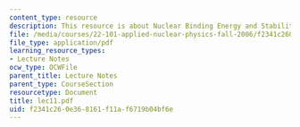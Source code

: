 ```yaml
---
content_type: resource
description: This resource is about Nuclear Binding Energy and Stability.
file: /media/courses/22-101-applied-nuclear-physics-fall-2006/f2341c260e368161f11af6719b04bf6e_lec11.pdf
file_type: application/pdf
learning_resource_types:
- Lecture Notes
ocw_type: OCWFile
parent_title: Lecture Notes
parent_type: CourseSection
resourcetype: Document
title: lec11.pdf
uid: f2341c26-0e36-8161-f11a-f6719b04bf6e
---
```

